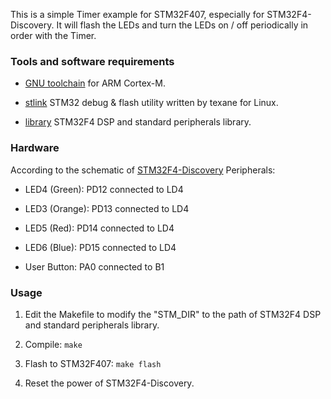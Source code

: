 This is a simple Timer example for STM32F407, especially for STM32F4-Discovery.
It will flash the LEDs and turn the LEDs on / off periodically in order with the
Timer.

### Tools and software requirements ###

* [GNU toolchain](https://launchpad.net/gcc-arm-embedded)
  for ARM Cortex-M.

* [stlink](https://github.com/texane/stlink) STM32 debug & flash 
  utility written by texane for Linux.

* [library](http://www.st.com/web/catalog/tools/FM147/CL1794/SC961/SS1743/PF257901) STM32F4 DSP and standard peripherals library.

### Hardware ###

According to the schematic of [STM32F4-Discovery](http://www.st.com/st-web-ui/static/active/en/resource/technical/document/user_manual/DM00039084.pdf) Peripherals:

* LED4 (Green): PD12 connected to LD4

* LED3 (Orange): PD13 connected to LD4

* LED5 (Red): PD14 connected to LD4

* LED6 (Blue): PD15 connected to LD4

* User Button: PA0 connected to B1

### Usage ###

1. Edit the Makefile to modify the "STM\_DIR" to the path of STM32F4 
   DSP and standard peripherals library.

2. Compile: ``` make ```

3. Flash to STM32F407: ``` make flash ```

4. Reset the power of STM32F4-Discovery.
